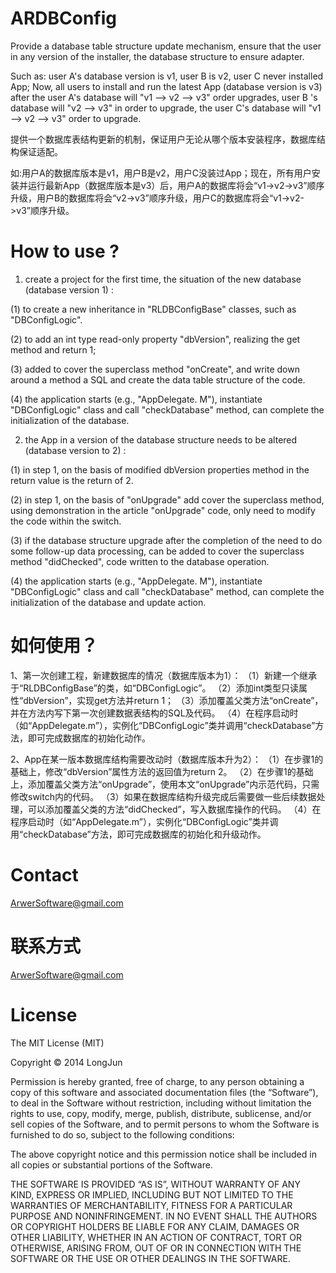 ARDBConfig
===========
Provide a database table structure update mechanism, ensure that the user in any version of the installer, the database structure to ensure adapter.

Such as: user A's database version is v1, user B is v2, user C never installed App; Now, all users to install and run the latest App (database version is v3) after the user A's database will "v1 --> v2 --> v3" order upgrades, user B 's database will "v2 --> v3" in order to upgrade, the user C's database will "v1 --> v2 --> v3" order to upgrade.


提供一个数据库表结构更新的机制，保证用户无论从哪个版本安装程序，数据库结构保证适配。

如:用户A的数据库版本是v1，用户B是v2，用户C没装过App；现在，所有用户安装并运行最新App（数据库版本是v3）后，用户A的数据库将会“v1->v2->v3”顺序升级，用户B的数据库将会“v2->v3”顺序升级，用户C的数据库将会“v1->v2->v3”顺序升级。


How to use ?
============
1. create a project for the first time, the situation of the new database (database version 1) :

(1) to create a new inheritance in "RLDBConfigBase" classes, such as "DBConfigLogic".

(2) to add an int type read-only property "dbVersion", realizing the get method and return 1;

(3) added to cover the superclass method "onCreate", and write down around a method a SQL and create the data table structure of the code.

(4) the application starts (e.g., "AppDelegate. M"), instantiate "DBConfigLogic" class and call "checkDatabase" method, can complete the initialization of the database.


2. the App in a version of the database structure needs to be altered (database version to 2) :

(1) in step 1, on the basis of modified dbVersion properties method in the return value is the return of 2.

(2) in step 1, on the basis of "onUpgrade" add cover the superclass method, using demonstration in the article "onUpgrade" code, only need to modify the code within the switch.

(3) if the database structure upgrade after the completion of the need to do some follow-up data processing, can be added to cover the superclass method "didChecked", code written to the database operation.

(4) the application starts (e.g., "AppDelegate. M"), instantiate "DBConfigLogic" class and call "checkDatabase" method, can complete the initialization of the database and update action.


如何使用？
========
1、第一次创建工程，新建数据库的情况（数据库版本为1）：
（1）新建一个继承于“RLDBConfigBase”的类，如“DBConfigLogic”。
（2）添加int类型只读属性“dbVersion”，实现get方法并return 1；
（3）添加覆盖父类方法“onCreate”，并在方法内写下第一次创建数据表结构的SQL及代码。
（4）在程序启动时（如“AppDelegate.m”），实例化“DBConfigLogic”类并调用“checkDatabase”方法，即可完成数据库的初始化动作。

2、App在某一版本数据库结构需要改动时（数据库版本升为2）：
（1）在步骤1的基础上，修改“dbVersion”属性方法的返回值为return 2。
（2）在步骤1的基础上，添加覆盖父类方法“onUpgrade”，使用本文“onUpgrade”内示范代码，只需修改switch内的代码。
（3）如果在数据库结构升级完成后需要做一些后续数据处理，可以添加覆盖父类的方法“didChecked”，写入数据库操作的代码。
（4）在程序启动时（如“AppDelegate.m”），实例化“DBConfigLogic”类并调用“checkDatabase”方法，即可完成数据库的初始化和升级动作。


Contact
=======
ArwerSoftware@gmail.com

联系方式
=======
ArwerSoftware@gmail.com


License
=======
The MIT License (MIT)

Copyright © 2014 LongJun

Permission is hereby granted, free of charge, to any person obtaining a copy of this software and associated documentation files (the “Software”), to deal in the Software without restriction, including without limitation the rights to use, copy, modify, merge, publish, distribute, sublicense, and/or sell copies of the Software, and to permit persons to whom the Software is furnished to do so, subject to the following conditions:

The above copyright notice and this permission notice shall be included in all copies or substantial portions of the Software.

THE SOFTWARE IS PROVIDED “AS IS”, WITHOUT WARRANTY OF ANY KIND, EXPRESS OR IMPLIED, INCLUDING BUT NOT LIMITED TO THE WARRANTIES OF MERCHANTABILITY, FITNESS FOR A PARTICULAR PURPOSE AND NONINFRINGEMENT. IN NO EVENT SHALL THE AUTHORS OR COPYRIGHT HOLDERS BE LIABLE FOR ANY CLAIM, DAMAGES OR OTHER LIABILITY, WHETHER IN AN ACTION OF CONTRACT, TORT OR OTHERWISE, ARISING FROM, OUT OF OR IN CONNECTION WITH THE SOFTWARE OR THE USE OR OTHER DEALINGS IN THE SOFTWARE.

